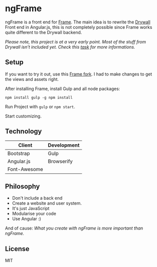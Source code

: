 # ngFrame

ngFrame is a front end for [Frame](git@github.com:jedireza/frame.git). The main idea is to rewrite the [Drywall](https://github.com/jedireza/drywall) Front end in Angular.js, this is not completely possible since Frame works quite different to the Drywall backend.

*Please note, this project is at a very early point. Most of the stuff from Drywall isn't included yet. Check this [task](https://github.com/Silom/ngFrame/issues/2) for more informations.*

## Setup

If you want to try it out, use this [Frame fork](https://github.com/Silom/frame).
I had to make changes to get the views and assets right.

After installing Frame, install Gulp and all node packages:

``
npm install gulp -g
npm install
``

Run Project with ``gulp`` or ``npm start``.

Start customizing.

## Technology

|     Client     | Development |
| -------------- | ----------- |
| Bootstrap      | Gulp        |
| Angular.js     | Browserify  |
| Font-Awesome   |             |

## Philosophy

* Don't include a back end
* Create a website and user system.
* It's just JavaScript
* Modularise your code
* Use Angular :)

And of cause: *What you create with ngFrame is more important than ngFrame.*

## License

MIT
